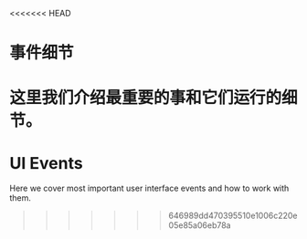 <<<<<<< HEAD
# 事件细节

这里我们介绍最重要的事和它们运行的细节。
=======
# UI Events

Here we cover most important user interface events and how to work with them.
>>>>>>> 646989dd470395510e1006c220e05e85a06eb78a
